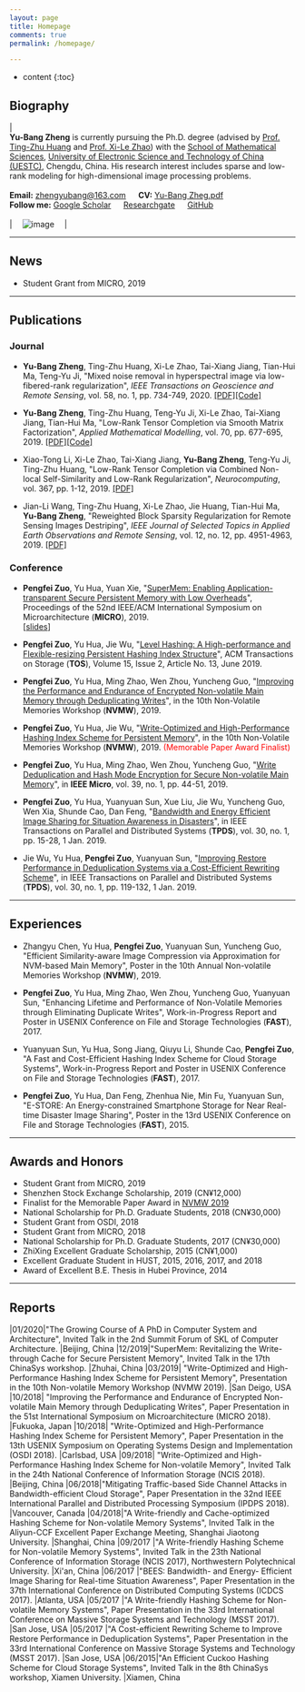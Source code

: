```yaml
---
layout: page
title: Homepage
comments: true
permalink: /homepage/

---
```


* content
{:toc}


 
## Biography
 
| <br>**Yu-Bang Zheng** is currently pursuing the Ph.D. degree (advised by [Prof. Ting-Zhu Huang](http://www.math.uestc.edu.cn/info/1081/2041.htm) and [Prof. Xi-Le Zhao](https://zhaoxile.github.io/)) with the [School of Mathematical Sciences](http://www.math.uestc.edu.cn/index.htm), [University of Electronic Science and Technology of China (UESTC)](https://www.uestc.edu.cn/), Chengdu, China. His research interest includes sparse and low-rank modeling for high-dimensional image processing problems. <br> <br> **Email:** <zhengyubang@163.com>  &emsp; **CV:** [Yu-Bang Zheg.pdf](https://yubangzheng.github.io/images/CV-ybzheng.pdf) <br> **Follow me:** [Google Scholar](https://scholar.google.com/citations?hl=en&user=qj6IPAMAAAAJ)  &emsp; [Researchgate](https://www.researchgate.net/profile/Yu_Bang_Zheng)  &emsp; [GitHub](https://github.com/YuBangZheng/) <br><br>| &emsp;![image](https://yubangzheng.github.io/images/yubangzheng.jpg)&emsp; |

---

## News

*  Student Grant from MICRO, 2019


---

## Publications

### Journal

* **Yu-Bang Zheng**, Ting-Zhu Huang, Xi-Le Zhao, Tai-Xiang Jiang, Tian-Hui Ma, Teng-Yu Ji, "Mixed noise removal in hyperspectral image via low-fibered-rank regularization", _IEEE Transactions on Geoscience and Remote Sensing_, vol. 58, no. 1, pp. 734-749, 2020. [[PDF]](https://yubangzheng.github.io/papers/TGRS-low-fibered-rank.pdf)[[Code]](https://yubangzheng.github.io/images/yubangzheng.jpg)

* **Yu-Bang Zheng**, Ting-Zhu Huang, Teng-Yu Ji, Xi-Le Zhao, Tai-Xiang Jiang, Tian-Hui Ma, "Low-Rank Tensor Completion via Smooth Matrix Factorization", _Applied Mathematical Modelling_, vol. 70, pp. 677-695, 2019. [[PDF]](https://yubangzheng.github.io/papers/AMM_SMFLRTC_zheng.pdf)[[Code]](https://yubangzheng.github.io/images/yubangzheng.jpg)

* Xiao-Tong Li, Xi-Le Zhao, Tai-Xiang Jiang, **Yu-Bang Zheng**, Teng-Yu Ji, Ting-Zhu Huang, "Low-Rank Tensor Completion via Combined Non-local Self-Similarity and Low-Rank Regularization", _Neurocomputing_, vol. 367, pp. 1-12, 2019. [[PDF]](https://yubangzheng.github.io/papers/Neurocomputing-NLSLR-xtl.pdf)

* Jian-Li Wang, Ting-Zhu Huang, Xi-Le Zhao, Jie Huang, Tian-Hui Ma, **Yu-Bang Zheng**, "Reweighted Block Sparsity Regularization for Remote Sensing Images Destriping", _IEEE Journal of Selected Topics in Applied Earth Observations and Remote Sensing_, vol. 12, no. 12, pp. 4951-4963, 2019. [[PDF]](https://yubangzheng.github.io/papers/JSTARS-jlwang.pdf)


### Conference

* **Pengfei Zuo**, Yu Hua, Yuan Xie, "[SuperMem: Enabling Application-transparent Secure Persistent Memory with Low Overheads](https://csyhua.github.io/csyhua/hua-micro2019.pdf)", Proceedings of the 52nd IEEE/ACM International Symposium on Microarchitecture (**MICRO**), 2019.    
[[slides](https://csyhua.github.io/csyhua/hua-micro2019-slides.pdf)]

* **Pengfei Zuo**, Yu Hua, Jie Wu, "[Level Hashing: A High-performance and Flexible-resizing Persistent Hashing Index Structure](https://csyhua.github.io/csyhua/hua-tos2019.pdf)", ACM Transactions on Storage (**TOS**), Volume 15, Issue 2, Article No. 13, June 2019.

* **Pengfei Zuo**, Yu Hua, Ming Zhao, Wen Zhou, Yuncheng Guo, "[Improving the Performance and Endurance of Encrypted Non-volatile Main Memory through Deduplicating Writes](http://nvmw.ucsd.edu/nvmw2019-program/unzip/current/nvmw2019-final25.pdf)", in the 10th Non-Volatile Memories Workshop (**NVMW**), 2019.

* **Pengfei Zuo**, Yu Hua, Jie Wu, "[Write-Optimized and High-Performance Hashing Index Scheme for Persistent Memory](http://nvmw.ucsd.edu/nvmw2019-program/unzip/current/nvmw2019-final16.pdf)", in the 10th Non-Volatile Memories Workshop (**NVMW**), 2019. <span style="color:red">(Memorable Paper Award Finalist)</span>


* **Pengfei Zuo**, Yu Hua, Ming Zhao, Wen Zhou, Yuncheng Guo, "[Write Deduplication and Hash Mode Encryption for Secure Non-volatile Main Memory](https://pfzuo.github.io/images/Zuo-IEEE-Micro.pdf)", in **IEEE Micro**, vol. 39, no. 1, pp. 44-51, 2019. 


*  **Pengfei Zuo**, Yu Hua, Yuanyuan Sun, Xue Liu, Jie Wu, Yuncheng Guo, Wen Xia, Shunde Cao, Dan Feng, "[Bandwidth and Energy Efficient Image Sharing for Situation Awareness in Disasters](https://csyhua.github.io/csyhua/hua-tpds2018-bandwidth.pdf)", in IEEE Transactions on Parallel and Distributed Systems (**TPDS**), vol. 30, no. 1, pp. 15-28, 1 Jan. 2019.

* Jie Wu, Yu Hua, **Pengfei Zuo**, Yuanyuan Sun, "[Improving Restore Performance in Deduplication Systems via a Cost-Efficient Rewriting Scheme](https://csyhua.github.io/csyhua/hua-tpds2018-dedup.pdf)", in IEEE Transactions on Parallel and Distributed Systems (**TPDS**), vol. 30, no. 1, pp. 119-132, 1 Jan. 2019.

---

## Experiences 

* Zhangyu Chen, Yu Hua, **Pengfei Zuo**, Yuanyuan Sun, Yuncheng Guo, "Efficient Similarity-aware Image Compression via Approximation for NVM-based Main Memory", Poster in the 10th Annual Non-volatile Memories Workshop (**NVMW**), 2019.

* **Pengfei Zuo**, Yu Hua, Ming Zhao, Wen Zhou, Yuncheng Guo, Yuanyuan Sun, "Enhancing Lifetime and Performance of Non-Volatile Memories through Eliminating Duplicate Writes", Work-in-Progress Report and Poster in USENIX Conference on File and Storage Technologies (**FAST**), 2017.

* Yuanyuan Sun, Yu Hua, Song Jiang, Qiuyu Li, Shunde Cao, **Pengfei Zuo**, "A Fast and Cost-Efficient Hashing Index Scheme for Cloud Storage Systems",  Work-in-Progress Report and Poster in USENIX Conference on File and Storage Technologies (**FAST**), 2017.

* **Pengfei Zuo**, Yu Hua, Dan Feng, Zhenhua Nie, Min Fu, Yuanyuan Sun, "E-STORE: An Energy-constrained Smartphone Storage for Near Real-time Disaster Image Sharing", Poster in the 13rd USENIX Conference on File and Storage Technologies (**FAST**), 2015.

---

## Awards and Honors

*  Student Grant from MICRO, 2019
*  Shenzhen Stock Exchange Scholarship, 2019 (CN¥12,000)
*  Finalist for the Memorable Paper Award in [NVMW 2019](http://nvmw.ucsd.edu/)
*  National Scholarship for Ph.D. Graduate Students, 2018 (CN¥30,000)
*  Student Grant from OSDI, 2018
*  Student Grant from MICRO, 2018
*  National Scholarship for Ph.D. Graduate Students, 2017 (CN¥30,000)
*  ZhiXing Excellent Graduate Scholarship, 2015 (CN¥1,000)
*  Excellent Graduate Student in HUST, 2015, 2016, 2017, and 2018
*  Award of Excellent B.E. Thesis in Hubei Province, 2014

---

## Reports

|01/2020|"The Growing Course of A PhD in Computer System and Architecture", Invited Talk in the 2nd Summit Forum of SKL of Computer Architecture. |Beijing, China
|12/2019|"SuperMem: Revitalizing the Write-through Cache for Secure Persistent Memory", Invited Talk in the 17th ChinaSys workshop. |Zhuhai, China
|03/2019| "Write-Optimized and High-Performance Hashing Index Scheme for Persistent Memory", Presentation in the 10th Non-volatile Memory Workshop (NVMW 2019). |San Deigo, USA
|10/2018| "Improving the Performance and Endurance of Encrypted Non-volatile Main Memory through Deduplicating Writes", Paper Presentation in the  51st International Symposium on Microarchitecture (MICRO 2018). |Fukuoka, Japan
|10/2018| "Write-Optimized and High-Performance Hashing Index Scheme for Persistent Memory", Paper Presentation in the 13th USENIX Symposium on Operating Systems Design and Implementation (OSDI 2018). |Carlsbad, USA
|09/2018| "Write-Optimized and High-Performance Hashing Index Scheme for Non-volatile Memory", Invited Talk in the 24th National Conference of Information Storage (NCIS 2018). |Beijing, China
|06/2018|"Mitigating Traffic-based Side Channel Attacks in Bandwidth-efficient Cloud Storage", Paper Presentation in the 32nd IEEE International Parallel and Distributed Processing Symposium (IPDPS 2018). |Vancouver, Canada
|04/2018|"A Write-friendly and Cache-optimized Hashing Scheme for Non-volatile Memory Systems", Invited Talk in the Aliyun-CCF Excellent Paper Exchange Meeting, Shanghai Jiaotong University. |Shanghai, China
|09/2017 |"A Write-friendly Hashing Scheme for Non-volatile Memory Systems", Invited Talk in the 23th National Conference of Information Storage (NCIS 2017), Northwestern Polytechnical University. |Xi'an, China
|06/2017 |"BEES: Bandwidth- and Energy- Efficient Image Sharing for Real-time Situation Awareness", Paper Presentation in the 37th International Conference on Distributed Computing Systems (ICDCS 2017). |Atlanta, USA
|05/2017 |"A Write-friendly Hashing Scheme for Non-volatile Memory Systems", Paper Presentation in the 33rd International Conference on Massive Storage Systems and Technology (MSST 2017). |San Jose, USA
|05/2017 |"A Cost-efficient Rewriting Scheme to Improve Restore Performance in Deduplication Systems", Paper Presentation in the 33rd International Conference on Massive Storage Systems and Technology (MSST 2017). |San Jose, USA
|06/2015|"An Efficient Cuckoo Hashing Scheme for Cloud Storage Systems", Invited Talk in the 8th ChinaSys workshop, Xiamen University. |Xiamen, China
